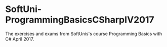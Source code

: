 # SoftUni-ProgrammingBasicsCSharpIV2017
The exercises and exams from SoftUnis's course Programming Basics with C# April 2017.
